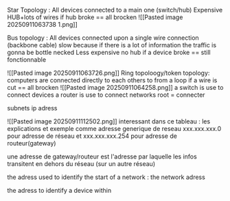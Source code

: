Star Topology : All devices connected to a main one (switch/hub)
Expensive HUB+lots of wires 
if hub broke == all brocken
![[Pasted image 20250911063738 1.png]]

Bus topology : All devices connected upon a single wire connection (backbone cable) slow because if there is a lot of information the traffic is gonna be bottle necked
Less expensive no hub
if a device broke == still fonctionnable

![[Pasted image 20250911063726.png]]
Ring topoloogy/token topology: computers are connected directly to each others to from a loop
if a wire is cut == all brocken
![[Pasted image 20250911064258.png]]
a switch is use to connect devices
a router is use to connect networks root = connecter

subnets ip adress

![[Pasted image 20250911112502.png]]
interessant dans ce tableau : les explications et exemple comme adresse generique de reseau xxx.xxx.xxx.0 pour adresse de réseau et xxx.xxx.xxx.254 pour adresse de routeur(gateway)

une adresse de gateway/routeur est l'adresse par laquelle les infos transitent en dehors du réseau (sur un autre réseau)

the adress used to identify the start of a network : the network adress

the adress to identify a device within 